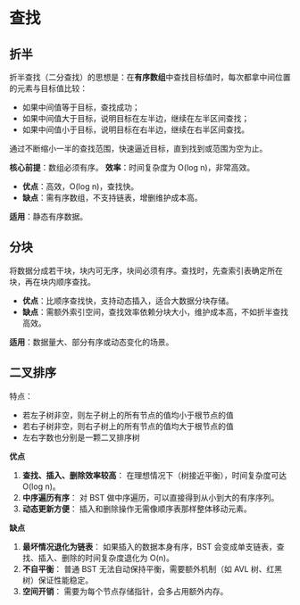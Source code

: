 # 查找

## 折半

折半查找（二分查找）的思想是：在**有序数组**中查找目标值时，每次都拿中间位置的元素与目标值比较：

- 如果中间值等于目标，查找成功；
- 如果中间值大于目标，说明目标在左半边，继续在左半区间查找；
- 如果中间值小于目标，说明目标在右半边，继续在右半区间查找。

通过不断缩小一半的查找范围，快速逼近目标，直到找到或范围为空为止。

**核心前提**：数组必须有序。
**效率**：时间复杂度为 O(log n)，非常高效。

- **优点**：高效，O(log n)，查找快。
- **缺点**：需有序数组，不支持链表，增删维护成本高。

**适用**：静态有序数据。

## 分块

将数据分成若干块，块内可无序，块间必须有序。查找时，先查索引表确定所在块，再在块内顺序查找。

- **优点**：比顺序查找快，支持动态插入，适合大数据分块存储。
- **缺点**：需额外索引空间，查找效率依赖分块大小，维护成本高，不如折半查找高效。

**适用**：数据量大、部分有序或动态变化的场景。

## 二叉排序

特点：

- 若左子树非空，则左子树上的所有节点的值均小于根节点的值
- 若右子树非空，则右子树上的所有节点的值均大于根节点的值
- 左右字数也分别是一颗二叉排序树

**优点**

1. **查找、插入、删除效率较高**：
    在理想情况下（树接近平衡），时间复杂度可达 O(log n)。
2. **中序遍历有序**：
    对 BST 做中序遍历，可以直接得到从小到大的有序序列。
3. **动态更新方便**：
    插入和删除操作无需像顺序表那样整体移动元素。

**缺点**

1. **最坏情况退化为链表**：
    如果插入的数据本身有序，BST 会变成单支链表，查找、插入、删除的时间复杂度退化为 O(n)。
2. **不自平衡**：
    普通 BST 无法自动保持平衡，需要额外机制（如 AVL 树、红黑树）保证性能稳定。
3. **空间开销**：
    需要为每个节点存储指针，会多占用额外内存。
